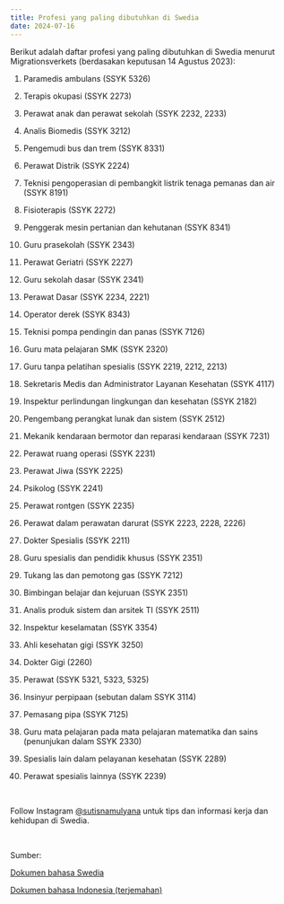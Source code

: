 ```yaml
---
title: Profesi yang paling dibutuhkan di Swedia
date: 2024-07-16
---
```

Berikut adalah daftar profesi yang paling dibutuhkan di Swedia menurut Migrationsverkets (berdasakan keputusan 14 Agustus 2023):
&nbsp;
&nbsp;

1. Paramedis ambulans (SSYK 5326)

2. Terapis okupasi (SSYK 2273)

3. Perawat anak dan perawat sekolah (SSYK 2232, 2233)

4. Analis Biomedis (SSYK 3212)

5. Pengemudi bus dan trem (SSYK 8331)

6. Perawat Distrik (SSYK 2224)

7. Teknisi pengoperasian di pembangkit listrik tenaga pemanas dan air (SSYK 8191)

8. Fisioterapis (SSYK 2272)

9. Penggerak mesin pertanian dan kehutanan (SSYK 8341)

10. Guru prasekolah (SSYK 2343)

11. Perawat Geriatri (SSYK 2227)

12. Guru sekolah dasar (SSYK 2341)

13. Perawat Dasar (SSYK 2234, 2221)

14. Operator derek (SSYK 8343)

15. Teknisi pompa pendingin dan panas (SSYK 7126)

16. Guru mata pelajaran SMK (SSYK 2320)

17. Guru tanpa pelatihan spesialis (SSYK 2219, 2212, 2213)

18. Sekretaris Medis dan Administrator Layanan Kesehatan (SSYK 4117)

19. Inspektur perlindungan lingkungan dan kesehatan (SSYK 2182)

20. Pengembang perangkat lunak dan sistem (SSYK 2512)

21. Mekanik kendaraan bermotor dan reparasi kendaraan (SSYK 7231)

22. Perawat ruang operasi (SSYK 2231)

23. Perawat Jiwa (SSYK 2225)

24. Psikolog (SSYK 2241)

25. Perawat rontgen (SSYK 2235)

26. Perawat dalam perawatan darurat (SSYK 2223, 2228, 2226)

27. Dokter Spesialis (SSYK 2211)

28. Guru spesialis dan pendidik khusus (SSYK 2351)

29. Tukang las dan pemotong gas (SSYK 7212)

30. Bimbingan belajar dan kejuruan (SSYK 2351)

31. Analis produk sistem dan arsitek TI (SSYK 2511)

32. Inspektur keselamatan (SSYK 3354)

33. Ahli kesehatan gigi (SSYK 3250)

34. Dokter Gigi (2260)

35. Perawat (SSYK 5321, 5323, 5325)

36. Insinyur perpipaan (sebutan dalam SSYK 3114)

37. Pemasang pipa (SSYK 7125)

38. Guru mata pelajaran pada mata pelajaran matematika dan sains (penunjukan dalam SSYK 2330)

39. Spesialis lain dalam pelayanan kesehatan (SSYK 2289)

40. Perawat spesialis lainnya (SSYK 2239)

&nbsp;

Follow Instagram [@sutisnamulyana](https://www.instagram.com/sutisnamulyana/) untuk tips dan informasi kerja dan kehidupan di Swedia.

&nbsp;

Sumber:

[Dokumen bahasa Swedia](https://sutisna.com/file/se-profesi-dibutuhkan-di-swedia)

[Dokumen bahasa Indonesia (terjemahan)](https://sutisna.com/file/id-profesi-dibutuhkan-di-swedia)